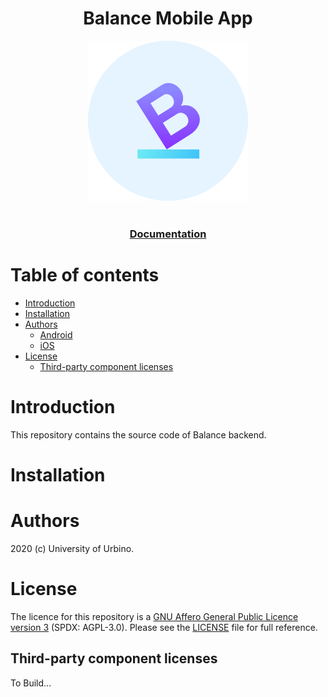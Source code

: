 
<h1 align="center">Balance Mobile App</h1>
 
<div align="center">
<img widht="256" height="256" src=".github/logo.png">
</div>

<br />

<div align="center">
  <h3>
    <a href="https://github.com/BigG-DSC/balance-flutter-app/">
      Documentation
    </a>
  </h3>
</div>

# Table of contents

- [Introduction](#introduction)
- [Installation](#installation)
- [Authors](#authors)
  - [Android](#android)
  - [iOS](#ios)
- [License](#license)
  - [Third-party component licenses](#third-party-component-licenses)

# Introduction

This repository contains the source code of Balance backend. 

# Installation


# Authors

2020 (c) University of Urbino.

# License

The licence for this repository is a [GNU Affero General Public Licence version 3](https://www.gnu.org/licenses/agpl-3.0.html) (SPDX: AGPL-3.0). Please see the [LICENSE](LICENSE) file for full reference.

## Third-party component licenses

To Build...
